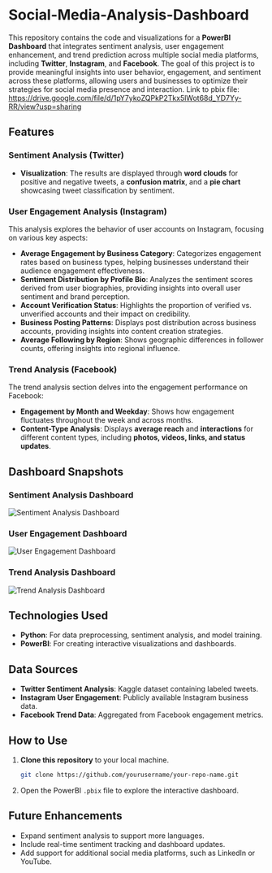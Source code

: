 # Social-Media-Analysis-Dashboard
This repository contains the code and visualizations for a **PowerBI Dashboard** that integrates sentiment analysis, user engagement enhancement, and trend prediction across multiple social media platforms, including **Twitter**, **Instagram**, and **Facebook**. The goal of this project is to provide meaningful insights into user behavior, engagement, and sentiment across these platforms, allowing users and businesses to optimize their strategies for social media presence and interaction. Link to pbix file: https://drive.google.com/file/d/1pY7ykoZQPkP2Tkx5lWot68d_YD7Yy-RR/view?usp=sharing

## Features

### Sentiment Analysis (Twitter)
- **Visualization**: The results are displayed through **word clouds** for positive and negative tweets, a **confusion matrix**, and a **pie chart** showcasing tweet classification by sentiment.

### User Engagement Analysis (Instagram)
This analysis explores the behavior of user accounts on Instagram, focusing on various key aspects:
- **Average Engagement by Business Category**: Categorizes engagement rates based on business types, helping businesses understand their audience engagement effectiveness.
- **Sentiment Distribution by Profile Bio**: Analyzes the sentiment scores derived from user biographies, providing insights into overall user sentiment and brand perception.
- **Account Verification Status**: Highlights the proportion of verified vs. unverified accounts and their impact on credibility.
- **Business Posting Patterns**: Displays post distribution across business accounts, providing insights into content creation strategies.
- **Average Following by Region**: Shows geographic differences in follower counts, offering insights into regional influence.

### Trend Analysis (Facebook)
The trend analysis section delves into the engagement performance on Facebook:
- **Engagement by Month and Weekday**: Shows how engagement fluctuates throughout the week and across months.
- **Content-Type Analysis**: Displays **average reach** and **interactions** for different content types, including **photos, videos, links, and status updates**.

## Dashboard Snapshots

### Sentiment Analysis Dashboard
![Sentiment Analysis Dashboard](./Dashboard-Snapshot-1.png)

### User Engagement Dashboard
![User Engagement Dashboard](./Dashboard-Snapshot-2.png)

### Trend Analysis Dashboard
![Trend Analysis Dashboard](./Dashboard-Snapshot-3.png)

## Technologies Used

- **Python**: For data preprocessing, sentiment analysis, and model training.
- **PowerBI**: For creating interactive visualizations and dashboards.

## Data Sources

- **Twitter Sentiment Analysis**: Kaggle dataset containing labeled tweets.
- **Instagram User Engagement**: Publicly available Instagram business data.
- **Facebook Trend Data**: Aggregated from Facebook engagement metrics.

## How to Use

1. **Clone this repository** to your local machine.
   ```bash
   git clone https://github.com/yourusername/your-repo-name.git
   ```
2. Open the PowerBI `.pbix` file to explore the interactive dashboard.

## Future Enhancements

- Expand sentiment analysis to support more languages.
- Include real-time sentiment tracking and dashboard updates.
- Add support for additional social media platforms, such as LinkedIn or YouTube.

